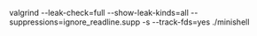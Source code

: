 valgrind --leak-check=full --show-leak-kinds=all --suppressions=ignore_readline.supp -s --track-fds=yes ./minishell      